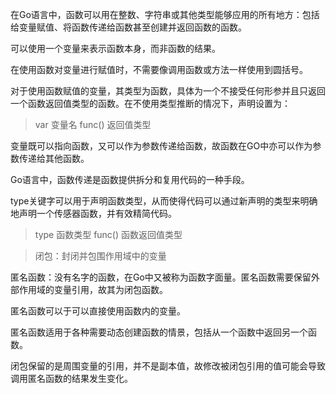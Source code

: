 在Go语言中，函数可以用在整数、字符串或其他类型能够应用的所有地方：包括给变量赋值、将函数传递给函数甚至创建并返回函数的函数。

可以使用一个变量来表示函数本身，而非函数的结果。

在使用函数对变量进行赋值时，不需要像调用函数或方法一样使用到圆括号。

对于使用函数赋值的变量，其类型为函数，具体为一个不接受任何形参并且只返回一个函数返回值类型的函数。在不使用类型推断的情况下，声明设置为：
>var 变量名 func() 返回值类型

变量既可以指向函数，又可以作为参数传递给函数，故函数在GO中亦可以作为参数传递给其他函数。

Go语言中，函数传递是函数提供拆分和复用代码的一种手段。

type关键字可以用于声明函数类型，从而使得代码可以通过新声明的类型来明确地声明一个传感器函数，并有效精简代码。
>type 函数类型 func() 函数返回值类型

>闭包：封闭并包围作用域中的变量

匿名函数：没有名字的函数，在Go中又被称为函数字面量。匿名函数需要保留外部作用域的变量引用，故其为闭包函数。

匿名函数可以于可以直接使用函数内的变量。

匿名函数适用于各种需要动态创建函数的情景，包括从一个函数中返回另一个函数。

闭包保留的是周围变量的引用，并不是副本值，故修改被闭包引用的值可能会导致调用匿名函数的结果发生变化。
